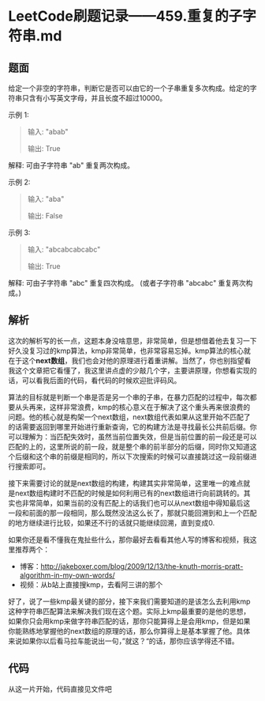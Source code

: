 # LeetCode刷题记录——459.重复的子字符串.md


## 题面

给定一个非空的字符串，判断它是否可以由它的一个子串重复多次构成。给定的字符串只含有小写英文字母，并且长度不超过10000。

示例 1:

> 输入: "abab"
>
> 输出: True

解释: 可由子字符串 "ab" 重复两次构成。

示例 2:

> 输入: "aba"
>
> 输出: False



示例 3:

> 输入: "abcabcabcabc"
>
> 输出: True



解释: 可由子字符串 "abc" 重复四次构成。 (或者子字符串 "abcabc" 重复两次构成。)



## 解析

这次的解析写的长一点，这题本身没啥意思，非常简单，但是想借着他去复习一下好久没复习过的kmp算法，kmp非常简单，也非常容易忘掉。kmp算法的核心就在于这个**next数组**，我们也会对他的原理进行着重讲解。当然了，你也别指望看我这个文章把它看懂了，我这里讲点虚的少敲几个字，主要讲原理，你想看实现的话，可以看我后面的代码，看代码的时候欢迎批评码风。

算法的目标就是判断一个串是否是另一个串的子串，在暴力匹配的过程中，每次都要从头再来，这样非常浪费，kmp的核心意义在于解决了这个重头再来很浪费的问题。他的核心就是构架一个next数组，next数组代表如果从这里开始不匹配了的话需要返回到哪里开始进行重新查询，它的构建方法是寻找最长公共前后缀。你可以理解为：当匹配失效时，虽然当前位置失效，但是当前位置的前一段还是可以匹配的上的，这里所说的前一段，就是整个串的前半部分的后缀，同时你又知道这个后缀和这个串的前缀是相同的，所以下次搜索的时候可以直接跳过这一段前缀进行搜索即可。

接下来需要讨论的就是next数组的构建，构建其实非常简单，这里唯一的难点就是next数组构建时不匹配的时候是如何利用已有的next数组进行向前跳转的。其实也非常简单，如果当前的没有匹配上的话我们也可以从next数组中得知最后这一段和前面的那一段相同，那么既然没法这么长了，那就只能回溯到和上一个匹配的地方继续进行比较，如果还不行的话就只能继续回溯，直到变成0.

如果你还是看不懂我在鬼扯些什么，那你最好去看看其他人写的博客和视频，我这里推荐两个：

- 博客：http://jakeboxer.com/blog/2009/12/13/the-knuth-morris-pratt-algorithm-in-my-own-words/
- 视频：从b站上直接搜kmp，去看阿三讲的那个



好了，说了一些kmp最关键的部分，接下来我们需要知道的是该怎么去利用kmp这种字符串匹配算法来解决我们现在这个题。实际上kmp最重要的是他的思想，如果你只会用kmp来做字符串匹配的话，那你只能算得上是会用kmp，但是如果你能熟练地掌握他的next数组的原理的话，那么你算得上是基本掌握了他。具体来说如果你以后看马拉车能说出一句，”就这？“的话，那你应该学得还不错。



## 代码

从这一片开始，代码直接见文件吧

